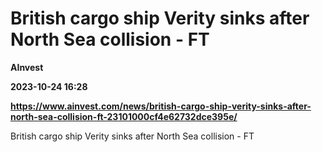 # British cargo ship Verity sinks after North Sea collision - FT
**AInvest**

**2023-10-24 16:28**

**https://www.ainvest.com/news/british-cargo-ship-verity-sinks-after-north-sea-collision-ft-23101000cf4e62732dce395e/**

British cargo ship Verity sinks after North Sea collision - FT